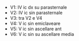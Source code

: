 - V1: IV ic dx su parasternale
- V2: IV ic sin parasternale
- V3: tra V2 e V4
- V4: V ic sin emiclaveare
- V5: V ic sin ascellare ant
- V6: V ic sin su ascellare media